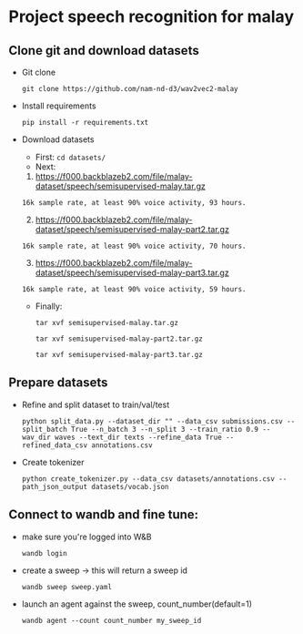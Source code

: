 # Project speech recognition for malay
## Clone git and download datasets

* Git clone

  `git clone https://github.com/nam-nd-d3/wav2vec2-malay`
  
* Install requirements

  `pip install -r requirements.txt`

* Download datasets
  - First:
  `cd datasets/`
  - Next:
  1. https://f000.backblazeb2.com/file/malay-dataset/speech/semisupervised-malay.tar.gz
  
    `16k sample rate, at least 90% voice activity, 93 hours.`
    
  2. https://f000.backblazeb2.com/file/malay-dataset/speech/semisupervised-malay-part2.tar.gz
    
    `16k sample rate, at least 90% voice activity, 70 hours.`
    
  3. https://f000.backblazeb2.com/file/malay-dataset/speech/semisupervised-malay-part3.tar.gz
    
    `16k sample rate, at least 90% voice activity, 59 hours.`
  - Finally:
  
    `tar xvf semisupervised-malay.tar.gz`
   
    `tar xvf semisupervised-malay-part2.tar.gz`
    
    `tar xvf semisupervised-malay-part3.tar.gz`
  
## Prepare datasets
  
* Refine and split dataset to train/val/test

  `python split_data.py --dataset_dir "" --data_csv submissions.csv --split_batch True --n_batch 3 --n_split 3 --train_ratio 0.9 --wav_dir waves --text_dir texts --refine_data True --refined_data_csv annotations.csv`
  
* Create tokenizer

  `python create_tokenizer.py --data_csv datasets/annotations.csv --path_json_output datasets/vocab.json`

  
## Connect to wandb and fine tune:
* make sure you're logged into W&B

  `wandb login`
  
* create a sweep -> this will return a sweep id

  `wandb sweep sweep.yaml`

* launch an agent against the sweep, count_number(default=1)

  `wandb agent --count count_number my_sweep_id`
